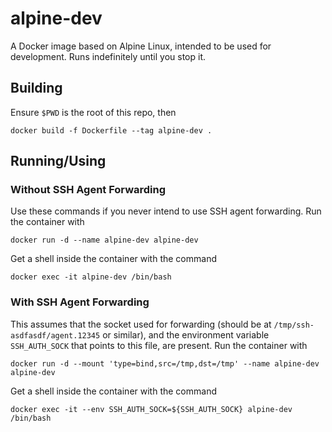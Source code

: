 # alpine-dev

A Docker image based on Alpine Linux, intended to be used for development.
Runs indefinitely until you stop it.


## Building

Ensure `$PWD` is the root of this repo, then

```
docker build -f Dockerfile --tag alpine-dev .
```


## Running/Using

### Without SSH Agent Forwarding

Use these commands if you never intend to use SSH agent forwarding.
Run the container with

```
docker run -d --name alpine-dev alpine-dev
```

Get a shell inside the container with the command

```
docker exec -it alpine-dev /bin/bash
```


### With SSH Agent Forwarding

This assumes that the socket used for forwarding (should be at `/tmp/ssh-asdfasdf/agent.12345`
or similar), and the environment variable `SSH_AUTH_SOCK` that points to this file,
are present. Run the container with

```
docker run -d --mount 'type=bind,src=/tmp,dst=/tmp' --name alpine-dev alpine-dev
```

Get a shell inside the container with the command

```
docker exec -it --env SSH_AUTH_SOCK=${SSH_AUTH_SOCK} alpine-dev /bin/bash
```
